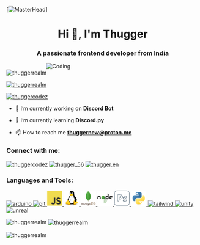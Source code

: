 
[![MasterHead](https://soranews24.com/wp-content/uploads/sites/3/2014/12/pixel-art-3.gif?w=500)]
<h1 align="center">Hi 👋, I'm Thugger</h1>
<h3 align="center">A passionate frontend developer from India</h3>
<img align="right" alt="Coding" width="400" src="https://images-wixmp-ed30a86b8c4ca887773594c2.wixmp.com/f/5ceb2752-ec8a-4021-a922-51604f43c2c0/de6m3ym-42b2f3cd-bdd8-4bbb-b11e-43d368c6bf08.jpg/v1/fill/w_810,h_986,q_70,strp/breezy_starbucks_boy_by_fenori_de6m3ym-pre.jpg?token=eyJ0eXAiOiJKV1QiLCJhbGciOiJIUzI1NiJ9.eyJzdWIiOiJ1cm46YXBwOjdlMGQxODg5ODIyNjQzNzNhNWYwZDQxNWVhMGQyNmUwIiwiaXNzIjoidXJuOmFwcDo3ZTBkMTg4OTgyMjY0MzczYTVmMGQ0MTVlYTBkMjZlMCIsIm9iaiI6W1t7ImhlaWdodCI6Ijw9MTAwMCIsInBhdGgiOiJcL2ZcLzVjZWIyNzUyLWVjOGEtNDAyMS1hOTIyLTUxNjA0ZjQzYzJjMFwvZGU2bTN5bS00MmIyZjNjZC1iZGQ4LTRiYmItYjExZS00M2QzNjhjNmJmMDguanBnIiwid2lkdGgiOiI8PTgyMiJ9XV0sImF1ZCI6WyJ1cm46c2VydmljZTppbWFnZS5vcGVyYXRpb25zIl19.asJPDbng9gsCYu2b-OsSrafPMXTFevUHblxgFlOsiZg">
<p align="left"> <img src="https://komarev.com/ghpvc/?username=thuggerrealm&label=Profile%20views&color=0e75b6&style=flat" alt="thuggerrealm" /> </p>

<p align="left"> <a href="https://github.com/ryo-ma/github-profile-trophy"><img src="https://github-profile-trophy.vercel.app/?username=thuggerrealm" alt="thuggerrealm" /></a> </p>

<p align="left"> <a href="https://twitter.com/thuggercodez" target="blank"><img src="https://img.shields.io/twitter/follow/thuggercodez?logo=twitter&style=for-the-badge" alt="thuggercodez" /></a> </p>

- 🔭 I’m currently working on **Discord Bot**

- 🌱 I’m currently learning **Discord.py**

- 📫 How to reach me **thuggernew@proton.me**

<h3 align="left">Connect with me:</h3>
<p align="left">
<a href="https://twitter.com/thuggercodez" target="blank"><img align="center" src="https://raw.githubusercontent.com/rahuldkjain/github-profile-readme-generator/master/src/images/icons/Social/twitter.svg" alt="thuggercodez" height="30" width="40" /></a>
<a href="https://instagram.com/thugger_56" target="blank"><img align="center" src="https://raw.githubusercontent.com/rahuldkjain/github-profile-readme-generator/master/src/images/icons/Social/instagram.svg" alt="thugger_56" height="30" width="40" /></a>
<a href="https://discord.gg/thugger.en" target="blank"><img align="center" src="https://raw.githubusercontent.com/rahuldkjain/github-profile-readme-generator/master/src/images/icons/Social/discord.svg" alt="thugger.en" height="30" width="40" /></a>
</p>

<h3 align="left">Languages and Tools:</h3>
<p align="left"> <a href="https://www.arduino.cc/" target="_blank" rel="noreferrer"> <img src="https://cdn.worldvectorlogo.com/logos/arduino-1.svg" alt="arduino" width="40" height="40"/> </a> <a href="https://git-scm.com/" target="_blank" rel="noreferrer"> <img src="https://www.vectorlogo.zone/logos/git-scm/git-scm-icon.svg" alt="git" width="40" height="40"/> </a> <a href="https://developer.mozilla.org/en-US/docs/Web/JavaScript" target="_blank" rel="noreferrer"> <img src="https://raw.githubusercontent.com/devicons/devicon/master/icons/javascript/javascript-original.svg" alt="javascript" width="40" height="40"/> </a> <a href="https://www.linux.org/" target="_blank" rel="noreferrer"> <img src="https://raw.githubusercontent.com/devicons/devicon/master/icons/linux/linux-original.svg" alt="linux" width="40" height="40"/> </a> <a href="https://www.mongodb.com/" target="_blank" rel="noreferrer"> <img src="https://raw.githubusercontent.com/devicons/devicon/master/icons/mongodb/mongodb-original-wordmark.svg" alt="mongodb" width="40" height="40"/> </a> <a href="https://nodejs.org" target="_blank" rel="noreferrer"> <img src="https://raw.githubusercontent.com/devicons/devicon/master/icons/nodejs/nodejs-original-wordmark.svg" alt="nodejs" width="40" height="40"/> </a> <a href="https://www.photoshop.com/en" target="_blank" rel="noreferrer"> <img src="https://raw.githubusercontent.com/devicons/devicon/master/icons/photoshop/photoshop-line.svg" alt="photoshop" width="40" height="40"/> </a> <a href="https://www.python.org" target="_blank" rel="noreferrer"> <img src="https://raw.githubusercontent.com/devicons/devicon/master/icons/python/python-original.svg" alt="python" width="40" height="40"/> </a> <a href="https://tailwindcss.com/" target="_blank" rel="noreferrer"> <img src="https://www.vectorlogo.zone/logos/tailwindcss/tailwindcss-icon.svg" alt="tailwind" width="40" height="40"/> </a> <a href="https://unity.com/" target="_blank" rel="noreferrer"> <img src="https://www.vectorlogo.zone/logos/unity3d/unity3d-icon.svg" alt="unity" width="40" height="40"/> </a> <a href="https://unrealengine.com/" target="_blank" rel="noreferrer"> <img src="https://raw.githubusercontent.com/kenangundogan/fontisto/036b7eca71aab1bef8e6a0518f7329f13ed62f6b/icons/svg/brand/unreal-engine.svg" alt="unreal" width="40" height="40"/> </a> </p>

<p><img align="left" src="https://github-readme-stats.vercel.app/api/top-langs?username=thuggerrealm&show_icons=true&locale=en&layout=compact" alt="thuggerrealm" /></p>

<p>&nbsp;<img align="center" src="https://github-readme-stats.vercel.app/api?username=thuggerrealm&show_icons=true&locale=en" alt="thuggerrealm" /></p>

<p><img align="center" src="https://github-readme-streak-stats.herokuapp.com/?user=thuggerrealm&" alt="thuggerrealm" /></p>
